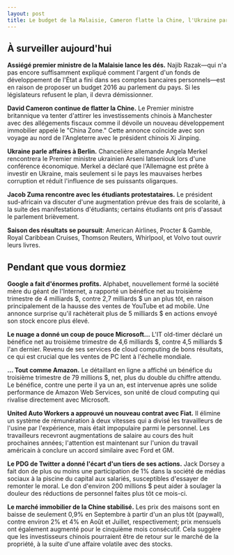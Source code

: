 ```yaml
---
layout: post
title: Le budget de la Malaisie, Cameron flatte la Chine, l'Ukraine parle affaires à Berlin
---
```


## À surveiller aujourd'hui

**Assiégé premier ministre de la Malaisie lance les dés.**
Najib Razak—qui n'a pas encore suffisamment expliqué comment l'argent d'un fonds de développement de l'État a fini dans ses comptes bancaires personnels—est en raison de proposer un budget 2016 au parlement du pays.
Si les législateurs refusent le plan, il devra démissionner.

**David Cameron continue de flatter la Chine.**
Le Premier ministre britannique va tenter d'attirer les investissements chinois à Manchester avec des allégements fiscaux comme il dévoile un nouveau développement immobilier appelé le "China Zone."
Cette annonce coïncide avec son voyage au nord de l'Angleterre avec le président chinois Xi Jinping.

**Ukraine parle affaires à Berlin.**
Chancelière allemande Angela Merkel rencontrera le Premier ministre ukrainien Arseni Iatseniouk lors d'une conférence économique.
Merkel a déclaré que l'Allemagne est prête à investir en Ukraine, mais seulement si le pays les mauvaises herbes corruption et réduit l'influence de ses puissants oligarques.

**Jacob Zuma rencontre avec les étudiants protestataires.**
Le président sud-africain va discuter d'une augmentation prévue des frais de scolarité, à la suite des manifestations d'étudiants; certains étudiants ont pris d'assaut le parlement brièvement.

**Saison des résultats se poursuit**: American Airlines, Procter & Gamble, Royal Caribbean Cruises, Thomson Reuters, Whirlpool, et Volvo tout ouvrir leurs livres.

## Pendant que vous dormiez

**Google a fait d'énormes profits.**
Alphabet, nouvellement formé la société mère du géant de l'Internet, a rapporté un bénéfice net au troisième trimestre de 4 milliards $, contre 2,7 milliards $ un an plus tôt, en raison principalement de la hausse des ventes de YouTube et ad mobile.
Une annonce surprise qu'il rachèterait plus de 5 milliards $ en actions envoyé son stock encore plus élevé.

**Le nuage a donné un coup de pouce Microsoft…**
L'IT old-timer déclaré un bénéfice net au troisième trimestre de 4,6 milliards $, contre 4,5 milliards $ l'an dernier.
Revenu de ses services de cloud computing de bons résultats, ce qui est crucial que les ventes de PC lent à l'échelle mondiale.

**… Tout comme Amazon.**
Le détaillant en ligne a affiché un bénéfice du troisième trimestre de 79 millions $, net, plus du double du chiffre attendu.
Le bénéfice, contre une perte il ya un an, est intervenue après une solide performance de Amazon Web Services, son unité de cloud computing qui rivalise directement avec Microsoft.

**United Auto Workers a approuvé un nouveau contrat avec Fiat.**
Il élimine un système de rémunération à deux vitesses qui a divisé les travailleurs de l'usine par l'expérience, mais était impopulaire parmi le personnel.
Les travailleurs recevront augmentations de salaire au cours des huit prochaines années; l'attention est maintenant sur l'union du travail américain à conclure un accord similaire avec Ford et GM.

**Le PDG de Twitter a donné l'écart d'un tiers de ses actions.**
Jack Dorsey a fait don de plus ou moins une participation de 1% dans la société de médias sociaux à la piscine du capital aux salariés, susceptibles d'essayer de remonter le moral.
Le don d'environ 200 millions $ peut aider à soulager la douleur des réductions de personnel faites plus tôt ce mois-ci.

**Le marché immobilier de la Chine stabilisé.**
Les prix des maisons sont en baisse de seulement 0,9% en Septembre à partir d'un an plus tôt (paywall), contre environ 2% et 4% en Août et Juillet, respectivement; prix mensuels ont également augmenté pour le cinquième mois consécutif.
Cela suggère que les investisseurs chinois pourraient être de retour sur le marché de la propriété, à la suite d'une affaire volatile avec des stocks.
